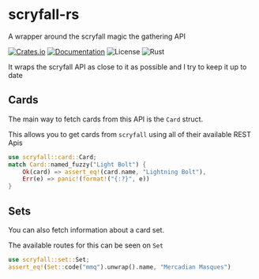 # scryfall-rs

A wrapper around the scryfall magic the gathering API

[![Crates.io](https://img.shields.io/crates/v/scryfall.svg)](https://crates.io/crates/scryfall)
[![Documentation](https://docs.rs/scryfall/badge.svg)](https://docs.rs/scryfall)
![License](https://img.shields.io/badge/license-MIT-blue.svg)
![Rust](https://github.com/mendess/scryfall-rs/workflows/Rust/badge.svg)

It wraps the scryfall API as close to it as possible and I try to keep it up to
date


## Cards

The main way to fetch cards from this API is the `Card` struct.

This allows you to get cards from `scryfall` using all of their available
REST Apis

```rust
use scryfall::card::Card;
match Card::named_fuzzy("Light Bolt") {
    Ok(card) => assert_eq!(card.name, "Lightning Bolt"),
    Err(e) => panic!(format!("{:?}", e))
}
```

## Sets

You can also fetch information about a card set.

The available routes for this can be seen on `Set`

```rust
use scryfall::set::Set;
assert_eq!(Set::code("mmq").unwrap().name, "Mercadian Masques")
```

